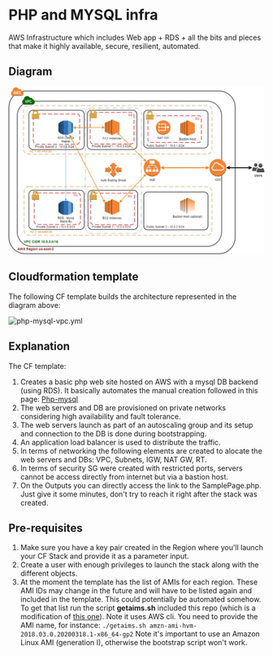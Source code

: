 # PHP and MYSQL infra 
AWS Infrastructure which includes Web app + RDS + all the bits and pieces that make it highly available, secure, resilient, automated.

## Diagram

![Diagram](https://github.com/carloshz4/aws-infra/blob/master/AWS-Infra.jpg)


## Cloudformation template

The following CF template builds the architecture represented in the diagram above:

![php-mysql-vpc.yml](https://github.com/carloshz4/aws-infra/blob/master/php-mysql-vpc.yml)


## Explanation

The CF template:

1. Creates a basic php web site hosted on AWS with a mysql DB backend (using RDS). It basically automates the manual creation followed in this page:
[Php-mysql](https://docs.aws.amazon.com/AmazonRDS/latest/UserGuide/CHAP_Tutorials.WebServerDB.CreateWebServer.html)
2. The web servers and DB are provisioned on private networks considering high availability and fault tolerance.
3. The web servers launch as part of an autoscaling group and its setup and connection to the DB is done during bootstrapping.
4. An application load balancer is used to distribute the traffic.
5. In terms of networking the following elements are created to alocate the web servers and DBs: VPC, Subnets, IGW, NAT GW, RT.
6. In terms of security SG were created with restricted ports, servers cannot be access directly from internet but via a bastion host.
7. On the Outputs you can directly access the link to the SamplePage.php. Just give it some minutes, don't try to reach it right after the stack was created.


## Pre-requisites

1. Make sure you have a key pair created in the Region where you'll launch your CF Stack and provide it as a parameter input.
2. Create a user with enough privileges to launch the stack along with the different objects.
3. At the moment the template has the list of AMIs for each region. These AMI IDs may change in the future and will have to be listed again and included in the template. This could potentially be automated somehow. To get that list run the script **getaims.sh** included this repo (which is a modification of [this one](http://www.scalingbits.com/aws/cloudformation/amiids)). Note it uses AWS cli. You need to provide the AMI name, for instance:
```./getaims.sh amzn-ami-hvm-2018.03.0.20200318.1-x86_64-gp2```
Note it's important to use an Amazon Linux AMI (generation I), otherwise the bootstrap script won't work.
